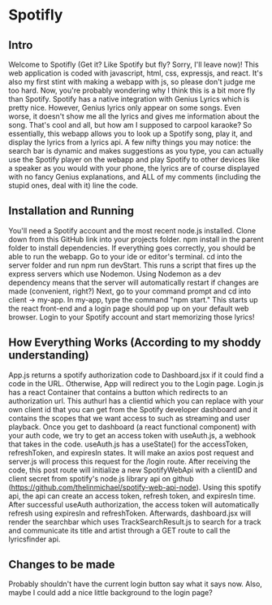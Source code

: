 # Spotifly

## Intro
Welcome to Spotifly (Get it? Like Spotify but fly? Sorry, I'll leave now)! This web application is coded with javascript, html, css, expressjs, and react. It's also my first stint with making a webapp with js, so please don't judge me too hard. Now, you're probably wondering why I think this is a bit more fly than Spotify. Spotify has a native integration with Genius Lyrics which is pretty nice. However, Genius lyrics only appear on some songs. Even worse, it doesn't show me all the lyrics and gives me information about the song. That's cool and all, but how am I supposed to carpool karaoke? So essentially, this webapp allows you to look up a Spotify song, play it, and display the lyrics from a lyrics api. A few nifty things you may notice: the search bar is dynamic and makes suggestions as you type, you can actually use the Spotify player on the webapp and play Spotify to other devices like a speaker as you would with your phone, the lyrics are of course displayed with no fancy Genius explanations, and ALL of my comments (including the stupid ones, deal with it) line the code.

## Installation and Running
You'll need a Spotify account and the most recent node.js installed. Clone down from this GitHub link into your projects folder. npm install in the parent folder to install dependencies. If everything goes correctly, you should be able to run the webapp. Go to your ide or editor's terminal. cd into the server folder and run npm run devStart. This runs a script that fires up the express servers which use Nodemon. Using Nodemon as a dev dependency means that the server will automatically restart if changes are made (convenient, right?) Next, go to your command prompt and cd into client -> my-app. In my-app, type the command "npm start." This starts up the react front-end and a login page should pop up on your default web browser. Login to your Spotify account and start memorizing those lyrics!

## How Everything Works (According to my shoddy understanding)
App.js returns a spotify authorization code to Dashboard.jsx if it could find a code in the URL. Otherwise, App will redirect you to the Login page. Login.js has a react Container that contains a button which redirects to an authorization url. This authurl has a clientid which you can replace with your own client id that you can get from the Spotify developer dashboard and it contains the scopes that we want access to such as streaming and user playback. Once you get to dashboard (a react functional component) with your auth code, we try to get an access token with useAuth.js, a webhook that takes in the code. useAuth.js has a useState() for the accessToken, refreshToken, and expiresIn states. It will make an axios post request and server.js will process this request for the /login route. After receiving the code, this post route will initialize a new SpotifyWebApi with a clientID and client secret from spotify's node.js library api on github (https://github.com/thelinmichael/spotify-web-api-node). Using this spotify api, the api can create an access token, refresh token, and expiresIn time. After successful useAuth authorization, the access token will automatically refresh using expiresIn and refreshToken. Afterwards, dashboard.jsx will render the searchbar which uses TrackSearchResult.js to search for a track and communicate its title and artist through a GET route to call the lyricsfinder api. 

## Changes to be made
Probably shouldn't have the current login button say what it says now. Also, maybe I could add a nice little background to the login page?
